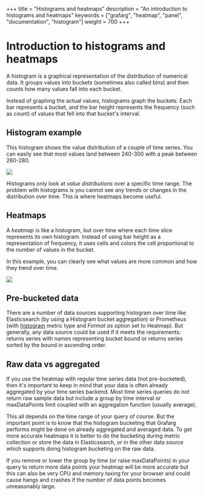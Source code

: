 +++
title = "Histograms and heatmaps"
description = "An introduction to histograms and heatmaps"
keywords = ["grafarg", "heatmap", "panel", "documentation", "histogram"]
weight = 700
+++

# Introduction to histograms and heatmaps

A histogram is a graphical representation of the distribution of numerical data. It groups values into buckets
(sometimes also called bins) and then counts how many values fall into each bucket.

Instead of graphing the actual values, histograms graph the buckets. Each bar represents a bucket,
and the bar height represents the frequency (such as count) of values that fell into that bucket's interval.

## Histogram example

This histogram shows the value distribution of a couple of time series. You can easily see that
most values land between 240-300 with a peak between 260-280.

![](/static/img/docs/v43/heatmap_histogram.png)

Histograms only look at _value distributions_ over a specific time range. The problem with histograms is you cannot see any trends or changes in the distribution over time.
This is where heatmaps become useful.

## Heatmaps

A _heatmap_ is like a histogram, but over time where each time slice represents its own histogram. Instead of using bar height as a representation of frequency, it uses cells and colors the cell proportional to the number of values in the bucket.

In this example, you can clearly see what values are more common and how they trend over time.

![](/static/img/docs/v43/heatmap_histogram_over_time.png)

## Pre-bucketed data

There are a number of data sources supporting histogram over time like Elasticsearch (by using a Histogram bucket
aggregation) or Prometheus (with [histogram](https://prometheus.io/docs/concepts/metric_types/#histogram) metric type
and *Format as* option set to Heatmap). But generally, any data source could be used if it meets the requirements:
returns series with names representing bucket bound or returns series sorted by the bound in ascending order.

## Raw data vs aggregated

If you use the heatmap with regular time series data (not pre-bucketed), then it's important to keep in mind that your data
is often already aggregated by your time series backend. Most time series queries do not return raw sample data
but include a group by time interval or maxDataPoints limit coupled with an aggregation function (usually average).

This all depends on the time range of your query of course. But the important point is to know that the histogram bucketing
that Grafarg performs might be done on already aggregated and averaged data. To get more accurate heatmaps it is better
to do the bucketing during metric collection or store the data in Elasticsearch, or in the other data source which
supports doing histogram bucketing on the raw data.

If you remove or lower the group by time (or raise maxDataPoints) in your query to return more data points your heatmap will be
more accurate but this can also be very CPU and memory taxing for your browser and could cause hangs and crashes if the number of
data points becomes unreasonably large.
